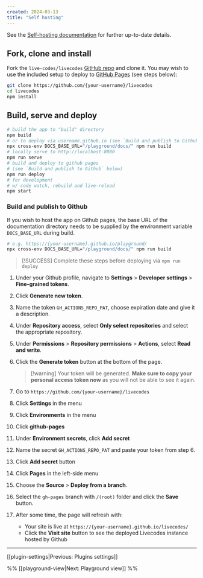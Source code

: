 ```yaml
---
created: 2024-03-13
title: "Self hosting"
---
```


See the [Self-hosting documentation](https://livecodes.io/docs/features/self-hosting) for further up-to-date details.

## Fork, clone and install

Fork the `live-codes/livecodes` [GitHub repo](https://github.com/live-codes/livecodes) and clone it. You may wish to use the included setup to deploy to [GitHub Pages](https://pages.github.com/) (see steps below):

```bash
git clone https://github.com/{your-username}/livecodes
cd livecodes
npm install
```

## Build, serve and deploy

```bash {4}
# build the app to "build" directory
npm build
# or to deploy via username.github.io (see `Build and publish to Github` below)
npx cross-env DOCS_BASE_URL="/playground/docs/" npm run build
# locally serve to http://localhost:8080
npm run serve
# build and deploy to github pages
# (see `Build and publish to Github` below)
npm run deploy
# for development
# w/ code watch, rebuild and live-reload
npm start
```

### Build and publish to Github

If you wish to host the app on Github pages, the base URL of the documentation directory needs to be supplied by the environment variable `DOCS_BASE_URL` during build.

```bash
# e.g. https://{your-username}.github.io/playground/
npx cross-env DOCS_BASE_URL="/playground/docs/" npm run build
```

> [!SUCCESS] Complete these steps before deploying via `npm run deploy`

1. Under your Github profile, navigate to **Settings** &gt; **Developer settings** &gt; **Fine-grained tokens**.

2. Click **Generate new  token**.

3. Name the token `GH_ACTIONS_REPO_PAT`, choose expiration date and give it a description.

4. Under **Repository access**, select **Only select repositories** and select the appropriate repository.

5. Under **Permissions** &gt; **Repository permissions** &gt; **Actions**, select **Read and write**.

6. Click the **Generate token** button at the bottom of the page.

    > [!warning] Your token will be generated. **Make sure to copy your personal access token now** as you will not be able to see it again.

7. Go to `https://github.com/{your-username}/livecodes`

8. Click **Settings** in the menu

9. Click **Environments** in the menu

10. Click **github-pages**

11. Under **Environment secrets**, click **Add secret**

12. Name the secret `GH_ACTIONS_REPO_PAT` and paste your token from step 6.

13. Click **Add secret** button

14. Click **Pages** in the left-side menu

15. Choose the **Source** &gt; **Deploy from a branch**.

16. Select the `gh-pages` branch with `/(root)` folder and click the **Save** button.
17. After some time, the page will refresh with:
    - Your site is live at `https://{your-username}.github.io/livecodes/`
    - Click the **Visit site** button to see the deployed Livecodes instance hosted by Github




---

[[plugin-settings|Previous: Plugins settings]]

%% [[playground-view|Next: Playground view]] %%
